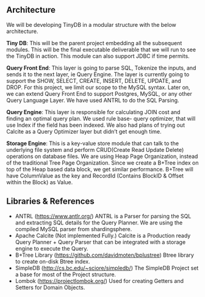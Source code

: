 ## Architecture

We will be developing TinyDB in a modular structure with the below architecture.

**Tiny DB**: This will be the parent project embedding all the subsequent modules.
This will be the final executable deliverable that we will run to see the TinyDB in
action. This module can also support JDBC if time permits.

**Query Front End**: This layer is going to parse SQL, Tokenize the inputs, and sends it to
the next layer, ie Query Engine. The layer is currently going to support the SHOW,
SELECT, CREATE, INSERT, DELETE, UPDATE, and DROP. For this project, we limit our
scope to the MySQL syntax. Later on, we can extend Query Front End to support
Postgres, MySQL, or any other Query Language Layer. We have used ANTRL to do the
SQL Parsing.

**Query Engine**: This layer is responsible for calculating JOIN cost and finding an optimal
query plan. We used rule base- query optimizer, that will use Index if the field has been
indexed. We also had plans of trying out Calcite as a Query Optimizer layer but didn’t get
enough time.

**Storage Engine**: This is a key-value store module that can talk to the underlying file
system and perform CRUD(Create Read Update Delete) operations on database files. We are using Heap
Page Organization, instead of the traditional Tree Page Organization. Since
we create a B+Tree index on top of the Heap based data block, we get similar
performance. B+Tree will have ColumnValue as the key and RecordId (Contains BlockID
& Offset within the Block) as Value.

## Libraries & References

- ANTRL (https://www.antlr.org/)
  ANTRL is a Parser for parsing the SQL and extracting SQL details for the Query
  Planner. We are using the compiled MySQL parser from shardingsphere.
- Apache Calcite (Not implemented Fully.)
  Calcite is a Production ready Query Planner + Query Parser that can be integrated
  with a storage engine to execute the Query.
- B+Tree Library (https://github.com/davidmoten/bplustree)
  Btree library to create on-disk Btree index.
- SimpleDB (http://cs.bc.edu/~sciore/simpledb/)
  The SimpleDB Project set a base for most of the Project structure.
- Lombok (https://projectlombok.org/)
  Used for creating Getters and Setters for Domain Objects.